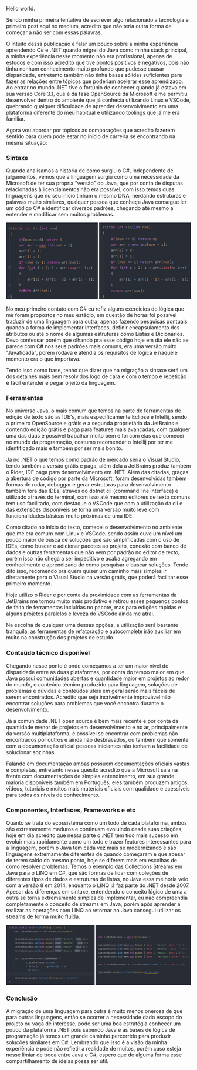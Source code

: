 Hello world.

Sendo minha primeira tentativa de escrever algo relacionado a tecnologia e primeiro post aqui no medium, acredito que não teria outra forma de começar a não ser com essas palavras.

O intuito dessa publicação é falar um pouco sobre a minha experiência aprendendo C# e .NET quando migrei do Java como minha stack principal, a minha experiência nesse momento não era profissional, apenas de estudos e com isso acredito que tive pontos positivos e negativos, pois não tinha nenhum conhecimento muito profundo que pudesse causar disparidade, entretanto também não tinha bases sólidas suficientes para fazer as relações entre tópicos que poderiam acelerar esse aprendizado. Ao entrar no mundo .NET tive o fortúnio de conhecer quando já estava em sua versão Core 3.1, que é da fase OpenSource da Microsoft e me permitiu desenvolver dentro do ambiente que já conhecia utilizando Linux e VSCode, quebrando qualquer dificuldade de aprender desenvolvimento em uma plataforma diferente do meu habitual e utilizando toolings que já me era familiar.

Agora vou abordar por tópicos as comparações que acredito fazerem sentido para quem pode estar no início de carreira se encontrando na mesma situação:

### Sintaxe

Quando analisamos a história de como surgiu o C#, independente de julgamentos, vemos que a linguagem surgiu como uma necessidade da Microsoft de ter sua própria "versão" do Java, que por conta de disputas relacionadas à licenciamentos não era possível, com isso temos duas linguagens que no seu início tinham o mesmo DNA, herdando estruturas e palavras muito similares, qualquer pessoa que conheça Java consegue ler um código C# e identificar diversos padrões, chegando até mesmo a entender e modificar sem muitos problemas.

![Screenshot](https://raw.githubusercontent.com/Vinicius-92/artigos-medium/main/dotnet-java/fib.jpg)

No meu primeiro contato com C# eu refiz alguns exercícios de lógica que me foram propostos no meu estágio, em questão de horas foi possível traduzir de uma linguagem para outra, apenas fazendo pesquisas pontuais quando a forma de implementar interfaces, definir encapsulamento dos atributos ou até o nome de algumas estruturas como Listas e Dicionários.
Devo confessar porém que olhando pra esse código hoje em dia ele não se parece com C# nos seus padrões mais comuns, era uma versão muito "Javaficada", porém rodava e atendia os requisitos de lógica e naquele momento era o que importava.

Tendo isso como base, tenho que dizer que na migração a sintaxe será um dos detalhes mais bem resolvidos logo de cara e com o tempo e repetição é fácil entender e pegar o jeito da linguagem.

### Ferramentas

No universo Java, o mais comum que temos na parte de ferramentas de edição de texto são as IDE's, mais especificamente Eclipse e Intellij, sendo a primeiro OpenSource e grátis e a segunda proprietária da JetBrains e contendo edição grátis e paga para features mais avançadas, com qualquer uma das duas é possível trabalhar muito bem e foi com elas que comecei no mundo da programação, costumo recomendar o Intellij por ter me identificado mais e também por ser mais bonito. 

Já no .NET o que temos como padrão de mercado seria o Visual Studio, tendo também a versão grátis e paga, além dela a JetBrains produz também o Rider, IDE paga para desenvolvimento em .NET. Além das citadas, graças a abertura de código por parte da Microsoft, foram desenvolvidas também formas de rodar, debuggar e gerar estruturas para desenvolvimento também fora das IDEs, através do dotnet cli (command line interface) e utilizado através do terminal, com isso até mesmo editores de texto comuns tem uso facilitado, com destaque o VSCode que com a utilização da cli e das extensões disponíveis se torna uma versão muito leve com funcionalidades básicas muito próximas de uma IDE.

Como citado no início do texto, comecei o desenvolvimento no ambiente que me era comum com Linux e VSCode, sendo assim ouve um nível um pouco maior de busca de soluções que são simplificadas com o uso de IDEs, como buscar e adicionar pacotes ao projeto, conexão com banco de dados e outras ferramentas que não vem por padrão no editor de texto, porém isso não chega a ser impeditivo e acaba agregando em conhecimento e aprendizado de como pesquisar e buscar soluções. Tendo dito isso, recomendo pra quem quiser um caminho mais simples ir diretamente para o Visual Studio na versão grátis, que poderá facilitar esse primeiro momento.

Hoje utilizo o Rider e por conta da proximidade com as ferramentas da JetBrains me tornou muito mais produtivo e retirou esses pequenos pontos de falta de ferramentas incluídas no pacote, mas para edições rápidas e alguns projetos paralelos e leveza do VSCode ainda me atrai.

Na escolha de qualquer uma dessas opções, a utilização será bastante tranquila, as ferramentas de refatoração e autocomplete irão auxiliar em muito na construção dos projetos de estudo.

### Conteúdo técnico disponível

Chegando nesse ponto é onde começamos a ter um maior nível de disparidade entre as duas plataformas, por conta do tempo maior em que Java possui comunidades abertas e quantidade maior em projetos ao redor do mundo, o conteúdo técnico produzido para linguagem, soluções de problemas e dúvidas e conteúdos úteis em geral serão mais fáceis de serem encontrados. Acredito que seja incrivelmente improvável não encontrar soluções para problemas que você encontra durante o desenvolvimento.

Já a comunidade .NET open source é bem mais recente e por conta da quantidade menor de projetos em desenvolvimento e no ar, principalmente da versão multiplataforma, é possível se encontrar com problemas não encontrados por outros e ainda não desbravados, ou também que somente com a documentação oficial pessoas iniciantes não tenham a facilidade de solucionar sozinhas.

Falando em documentação ambas possuem documentações oficiais vastas e completas, entretanto nesse quesito acredito que a Microsoft saia na frente com documentações de simples entendimento, em sua grande maioria disponíveis também em Português, eles também produzem artigos, vídeos, tutoriais e muitos mais materiais oficiais com qualidade e acessíveis para todos os níveis de conhecimento.

### Componentes, Interfaces, Frameworks e etc

Quanto se trata do ecossistema como um todo de cada plataforma, ambos são extremamente maduros e continuam evoluindo desde suas criações, hoje em dia acredito que nessa parte o .NET tem tido mais sucesso em evoluir mais rapidamente como um todo e trazer features interessantes para a linguagem, porém o Java tem cada vez mais se modernizando e são linguagens extremamente diferentes de quando começaram e que apesar de terem saído do mesmo ponto, hoje se diferem mais em escolhas de como resolver problemas. Temos o exemplo das Collections Streams em Java para o LINQ em C#, que são formas de lidar com coleções de diferentes tipos de dados e estruturas de listas, no Java essa melhoria veio com a versão 8 em 2014, enquanto o LINQ já faz parte do .NET desde 2007.
Apesar das diferenças em sintaxe, entendendo o conceito lógico de uma a outra se torna extremamente simples de implementar, eu não compreendia completamente o conceito de streams em Java, porém após aprender a realizar as operações com LINQ ao retornar ao Java consegui utilizar os streams de forma muito fluída.

![Screenshot](https://raw.githubusercontent.com/Vinicius-92/artigos-medium/main/dotnet-java/linq.jpg)

### Conclusão

A migração de uma linguagem para outra é muito menos onerosa de que para outras linguagens, então se ocorrer a necessidade dado escopo do projeto ou vaga de interesse, pode ser uma boa estratégia conhecer um pouco da plataforma .NET pois sabendo Java e as bases de lógica de programação já temos um grande caminho percorrido para produzir soluções similares em C#.
Lembrando que isso é a visão da minha experiência e pode não refletir a realidade de muitos, porém caso esteja nesse limiar de troca entre Java e C#, espero que de alguma forma esse compartilhamento de ideias possa ser útil.
